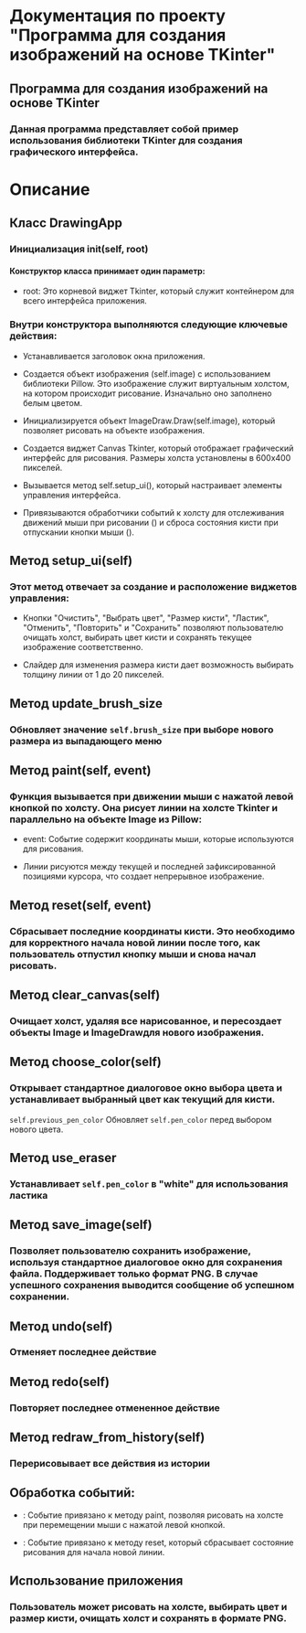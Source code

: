 # Документация по проекту "Программа для создания изображений на основе TKinter"
## Программа для создания изображений на основе TKinter


### Данная программа представляет собой пример использования библиотеки TKinter для создания графического интерфейса.

# Описание

## Класс DrawingApp


### Инициализация __init__(self, root)

#### Конструктор класса принимает один параметр:

- root: Это корневой виджет Tkinter, который служит контейнером для всего интерфейса приложения.



### Внутри конструктора выполняются следующие ключевые действия:

- Устанавливается заголовок окна приложения.

- Создается объект изображения (self.image) с использованием библиотеки Pillow. Это изображение служит виртуальным холстом, на котором происходит рисование. Изначально оно заполнено белым цветом.

- Инициализируется объект ImageDraw.Draw(self.image), который позволяет рисовать на объекте изображения.

- Создается виджет Canvas Tkinter, который отображает графический интерфейс для рисования. Размеры холста установлены в 600x400 пикселей.

- Вызывается метод self.setup_ui(), который настраивает элементы управления интерфейса.

- Привязываются обработчики событий к холсту для отслеживания движений мыши при рисовании () и сброса состояния кисти при отпускании кнопки мыши ().



## Метод setup_ui(self)

### Этот метод отвечает за создание и расположение виджетов управления:

- Кнопки "Очистить", "Выбрать цвет", "Размер кисти", "Ластик", "Отменить", "Повторить" и "Сохранить" позволяют пользователю очищать холст, выбирать цвет кисти и сохранять текущее изображение соответственно.

- Слайдер для изменения размера кисти дает возможность выбирать толщину линии от 1 до 20 пикселей.

## Метод update_brush_size
### Обновляет значение `self.brush_size` при выборе нового размера из выпадающего меню


## Метод paint(self, event)

### Функция вызывается при движении мыши с нажатой левой кнопкой по холсту. Она рисует линии на холсте Tkinter и параллельно на объекте Image из Pillow:

- event: Событие содержит координаты мыши, которые используются для рисования.

- Линии рисуются между текущей и последней зафиксированной позициями курсора, что создает непрерывное изображение.



## Метод reset(self, event)

### Сбрасывает последние координаты кисти. Это необходимо для корректного начала новой линии после того, как пользователь отпустил кнопку мыши и снова начал рисовать.



## Метод clear_canvas(self)

### Очищает холст, удаляя все нарисованное, и пересоздает объекты Image и ImageDrawдля нового изображения.



## Метод choose_color(self)

### Открывает стандартное диалоговое окно выбора цвета и устанавливает выбранный цвет как текущий для кисти.
`self.previous_pen_color` Обновляет `self.pen_color` перед выбором нового цвета.

## Метод use_eraser
### Устанавливает `self.pen_color` в "white" для использования ластика

## Метод save_image(self)

### Позволяет пользователю сохранить изображение, используя стандартное диалоговое окно для сохранения файла. Поддерживает только формат PNG. В случае успешного сохранения выводится сообщение об успешном сохранении.

## Метод undo(self)
### Отменяет последнее действие

## Метод redo(self)
### Повторяет последнее отмененное действие

## Метод redraw_from_history(self)
### Перерисовывает все действия из истории

## Обработка событий:

- : Событие привязано к методу paint, позволяя рисовать на холсте при перемещении мыши с нажатой левой кнопкой.

- : Событие привязано к методу reset, который сбрасывает состояние рисования для начала новой линии.



## Использование приложения

### Пользователь может рисовать на холсте, выбирать цвет и размер кисти, очищать холст и сохранять в формате PNG.
